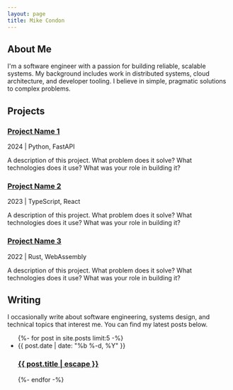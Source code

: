```yaml
---
layout: page
title: Mike Condon
---
```


## About Me

I'm a software engineer with a passion for building reliable, scalable systems. My background includes work in distributed systems, cloud architecture, and developer tooling. I believe in simple, pragmatic solutions to complex problems.

## Projects

<div class="project">
  <h3><a href="https://github.com/mikecondon/project-1">Project Name 1</a></h3>
  <div class="project-meta">2024 | Python, FastAPI</div>
  <p>A description of this project. What problem does it solve? What technologies does it use? What was your role in building it?</p>
</div>

<div class="project">
  <h3><a href="https://github.com/mikecondon/project-2">Project Name 2</a></h3>
  <div class="project-meta">2023 | TypeScript, React</div>
  <p>A description of this project. What problem does it solve? What technologies does it use? What was your role in building it?</p>
</div>

<div class="project">
  <h3><a href="https://github.com/mikecondon/project-3">Project Name 3</a></h3>
  <div class="project-meta">2022 | Rust, WebAssembly</div>
  <p>A description of this project. What problem does it solve? What technologies does it use? What was your role in building it?</p>
</div>

## Writing

I occasionally write about software engineering, systems design, and technical topics that interest me. You can find my latest posts below.

<ul class="post-list">
  {%- for post in site.posts limit:5 -%}
  <li>
    <span class="post-meta">{{ post.date | date: "%b %-d, %Y" }}</span>
    <h3>
      <a class="post-link" href="{{ post.url | relative_url }}">
        {{ post.title | escape }}
      </a>
    </h3>
  </li>
  {%- endfor -%}
</ul>
